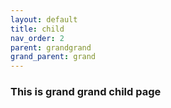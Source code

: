 ```yaml
---
layout: default
title: child
nav_order: 2
parent: grandgrand
grand_parent: grand
---
```


### This is grand grand child page
